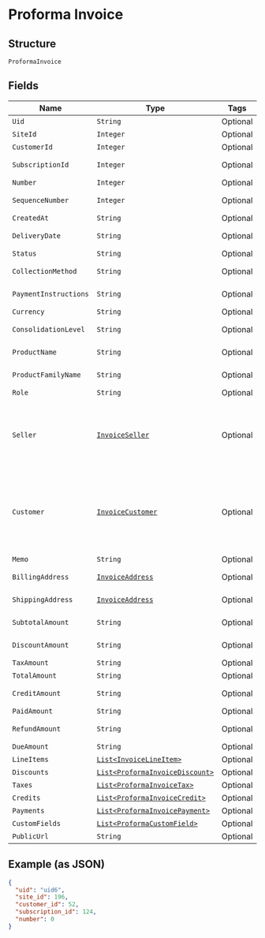 
# Proforma Invoice

## Structure

`ProformaInvoice`

## Fields

| Name | Type | Tags | Description | Getter | Setter |
|  --- | --- | --- | --- | --- | --- |
| `Uid` | `String` | Optional | - | String getUid() | setUid(String uid) |
| `SiteId` | `Integer` | Optional | - | Integer getSiteId() | setSiteId(Integer siteId) |
| `CustomerId` | `Integer` | Optional | - | Integer getCustomerId() | setCustomerId(Integer customerId) |
| `SubscriptionId` | `Integer` | Optional | - | Integer getSubscriptionId() | setSubscriptionId(Integer subscriptionId) |
| `Number` | `Integer` | Optional | - | Integer getNumber() | setNumber(Integer number) |
| `SequenceNumber` | `Integer` | Optional | - | Integer getSequenceNumber() | setSequenceNumber(Integer sequenceNumber) |
| `CreatedAt` | `String` | Optional | - | String getCreatedAt() | setCreatedAt(String createdAt) |
| `DeliveryDate` | `String` | Optional | - | String getDeliveryDate() | setDeliveryDate(String deliveryDate) |
| `Status` | `String` | Optional | - | String getStatus() | setStatus(String status) |
| `CollectionMethod` | `String` | Optional | - | String getCollectionMethod() | setCollectionMethod(String collectionMethod) |
| `PaymentInstructions` | `String` | Optional | - | String getPaymentInstructions() | setPaymentInstructions(String paymentInstructions) |
| `Currency` | `String` | Optional | - | String getCurrency() | setCurrency(String currency) |
| `ConsolidationLevel` | `String` | Optional | - | String getConsolidationLevel() | setConsolidationLevel(String consolidationLevel) |
| `ProductName` | `String` | Optional | - | String getProductName() | setProductName(String productName) |
| `ProductFamilyName` | `String` | Optional | - | String getProductFamilyName() | setProductFamilyName(String productFamilyName) |
| `Role` | `String` | Optional | - | String getRole() | setRole(String role) |
| `Seller` | [`InvoiceSeller`](../../doc/models/invoice-seller.md) | Optional | Information about the seller (merchant) listed on the masthead of the invoice. | InvoiceSeller getSeller() | setSeller(InvoiceSeller seller) |
| `Customer` | [`InvoiceCustomer`](../../doc/models/invoice-customer.md) | Optional | Information about the customer who is owner or recipient the invoiced subscription. | InvoiceCustomer getCustomer() | setCustomer(InvoiceCustomer customer) |
| `Memo` | `String` | Optional | - | String getMemo() | setMemo(String memo) |
| `BillingAddress` | [`InvoiceAddress`](../../doc/models/invoice-address.md) | Optional | - | InvoiceAddress getBillingAddress() | setBillingAddress(InvoiceAddress billingAddress) |
| `ShippingAddress` | [`InvoiceAddress`](../../doc/models/invoice-address.md) | Optional | - | InvoiceAddress getShippingAddress() | setShippingAddress(InvoiceAddress shippingAddress) |
| `SubtotalAmount` | `String` | Optional | - | String getSubtotalAmount() | setSubtotalAmount(String subtotalAmount) |
| `DiscountAmount` | `String` | Optional | - | String getDiscountAmount() | setDiscountAmount(String discountAmount) |
| `TaxAmount` | `String` | Optional | - | String getTaxAmount() | setTaxAmount(String taxAmount) |
| `TotalAmount` | `String` | Optional | - | String getTotalAmount() | setTotalAmount(String totalAmount) |
| `CreditAmount` | `String` | Optional | - | String getCreditAmount() | setCreditAmount(String creditAmount) |
| `PaidAmount` | `String` | Optional | - | String getPaidAmount() | setPaidAmount(String paidAmount) |
| `RefundAmount` | `String` | Optional | - | String getRefundAmount() | setRefundAmount(String refundAmount) |
| `DueAmount` | `String` | Optional | - | String getDueAmount() | setDueAmount(String dueAmount) |
| `LineItems` | [`List<InvoiceLineItem>`](../../doc/models/invoice-line-item.md) | Optional | - | List<InvoiceLineItem> getLineItems() | setLineItems(List<InvoiceLineItem> lineItems) |
| `Discounts` | [`List<ProformaInvoiceDiscount>`](../../doc/models/proforma-invoice-discount.md) | Optional | - | List<ProformaInvoiceDiscount> getDiscounts() | setDiscounts(List<ProformaInvoiceDiscount> discounts) |
| `Taxes` | [`List<ProformaInvoiceTax>`](../../doc/models/proforma-invoice-tax.md) | Optional | - | List<ProformaInvoiceTax> getTaxes() | setTaxes(List<ProformaInvoiceTax> taxes) |
| `Credits` | [`List<ProformaInvoiceCredit>`](../../doc/models/proforma-invoice-credit.md) | Optional | - | List<ProformaInvoiceCredit> getCredits() | setCredits(List<ProformaInvoiceCredit> credits) |
| `Payments` | [`List<ProformaInvoicePayment>`](../../doc/models/proforma-invoice-payment.md) | Optional | - | List<ProformaInvoicePayment> getPayments() | setPayments(List<ProformaInvoicePayment> payments) |
| `CustomFields` | [`List<ProformaCustomField>`](../../doc/models/proforma-custom-field.md) | Optional | - | List<ProformaCustomField> getCustomFields() | setCustomFields(List<ProformaCustomField> customFields) |
| `PublicUrl` | `String` | Optional | - | String getPublicUrl() | setPublicUrl(String publicUrl) |

## Example (as JSON)

```json
{
  "uid": "uid6",
  "site_id": 196,
  "customer_id": 52,
  "subscription_id": 124,
  "number": 0
}
```

